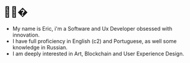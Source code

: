 # 🧠🦾�

- My name is Eric, i'm a Software and Ux Developer obsessed with innovation.
- I have full proficiency in English (c2) and Portuguese, as well some knowledge in Russian.
- I am deeply interested in Art, Blockchain and User Experience Design.    

